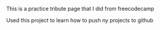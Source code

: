 This is a practice tribute page that I did from freecodecamp

Used this project to learn how to push ny projects to github
